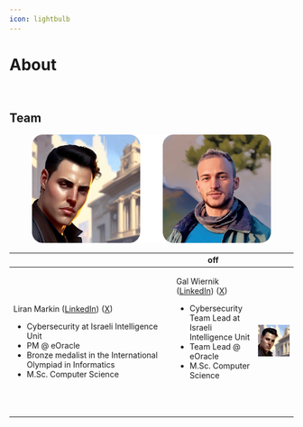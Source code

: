 ```yaml
---
icon: lightbulb
---
```


# About

<figure><img src=".gitbook/assets/Edwin “wealth-friend. ēad (wealth, good fortune) - wine (friend) Old English.png" alt=""><figcaption></figcaption></figure>

## Team

<figure><img src=".gitbook/assets/team.png" alt=""><figcaption></figcaption></figure>

<table data-header-hidden><thead><tr><th width="275"></th><th>off</th><th data-hidden></th></tr></thead><tbody><tr><td><p>Liran Markin (<a href="https://www.linkedin.com/in/liran-markin/">LinkedIn</a>) (<a href="https://x.com/liranmarkin">X</a>)</p><ul><li>Cybersecurity at Israeli Intelligence Unit</li><li>PM @ eOracle</li><li>Bronze medalist in the International Olympiad in Informatics</li><li>M.Sc. Computer Science</li></ul></td><td><p>Gal Wiernik (<a href="https://www.linkedin.com/in/galwiernik/">LinkedIn</a>) (<a href="https://x.com/offchaingod">X</a>)</p><ul><li>Cybersecurity Team Lead at Israeli Intelligence Unit</li><li>Team Lead @ eOracle</li><li>M.Sc. Computer Science</li></ul><p><br><br></p></td><td><p></p><p><img src=".gitbook/assets/avatar.png" alt="" data-size="original"></p></td></tr></tbody></table>

